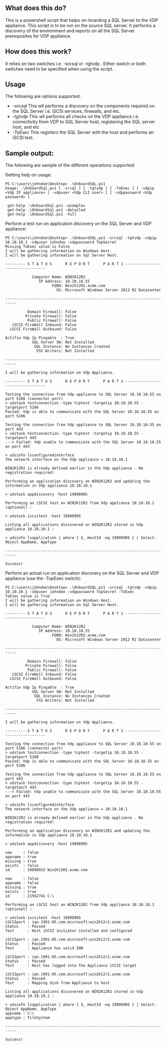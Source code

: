 ## What does this do?

This is a powershell script that helps on-boarding a SQL Server to the VDP appliance. This script is to be run on the source SQL server. It performs a discovery of the environment and reports on all the SQL Server prerequisites for VDP appliance.

## How does this work?

It relies on two switches i.e. -srcsql or -tgtvdp . Either switch or both switches need to be specified when using the script.

## Usage

The following are options supported:
* _-srcsql_  This wll performs a discovery on the components required on the SQL Server i.e. iSCSI services, firewalls, and etc.
* _-tgtvdp_  This wll performs all checks on the VDP appliance i.e. connectivity from VDP to SQL Server host, registering the SQL server host, and etc
* _-ToExec_  This registers the SQL Server with the host and performs an iSCSI test.

## Sample output:
The following are sample of the different operations supported:

Getting help on usage:
```
PS C:\users\johndoe\Desktop> .\OnboardSQL.ps1
Usage: .\OnboardSql.ps1 [ -srcql ] [ -tgtvdp ] [ -ToExec ] [ -vdpip <Vdp IP appliance> [ -vdpuser <Vdp CLI user> ] [ -vdppassword <Vdp password> ]

 get-help .\OnboardSql.ps1 -examples
 get-help .\OnboardSql.ps1 -detailed
 get-help .\OnboardSql.ps1 -full
```

Perform a test run on application discovery on the SQL Server and VDP appliance:
```
PS C:\users\johndoe\Desktop> .\OnboardSQL.ps1 -srcsql -tgtvdp -vdpip 10.10.10.1 -vdpuser johndoe -vdppassword TopSecret
Missing ToExec value is False
I will be gathering information on Windows Host.
I will be gathering information on Sql Server Host.

--------- S T A T U S      R E P O R T      P A R T 1 ----------------------------------

            Computer Name: WIN2K12R2
               IP Address: 10.10.10.55
                     FQDN: Win2k12R2.acme.com
                       OS: Microsoft Windows Server 2012 R2 Datacenter

---------------------------------------------------------------------------

          Domain Firewall: False
         Private Firewall: False
          Public Firewall: False
   iSCSI FireWall Inbound: False
  iSCSI FireWall Outbound: False

Actifio Vdp Ip Pingable  : True
            SQL Server SW: Not Installed
             SQL Instance: No Instances Created
              VSS Writers: Not Installed

---------------------------------------------------------------------------

I will be gathering information on Vdp Appliance.

--------- S T A T U S      R E P O R T      P A R T 2 ----------------------------------

Testing the connection from Vdp appliance to SQL Server 10.10.10.55 on port 5106 (connector port)
> udstask testconnection -type tcptest -targetip 10.10.10.55 -targetport 5106
Passed: Vdp is able to communicate with the SQL Server 10.10.10.55 on port 5106

Testing the connection from Vdp appliance to SQL Server 10.10.10.55 on port 443
> udstask testconnection -type tcptest -targetip 10.10.10.55 -targetport 443
---> Failed: Vdp unable to communicate with the SQL Server 10.10.10.55 on port 443

> udsinfo lsconfiguredinterface
The network interface on the Vdp appliance = 10.10.10.1

WIN2K12R2 is already defined earlier in the Vdp appliance . No registration required!

Performing an application discovery on WIN2K12R2 and updating the information in Vdp appliance 10.10.10.1

> udstask appdiscovery -host 19898905

Performing an iSCSI test on WIN2K12R2 from Vdp appliance 10.10.10.1 (optional) :

> udstask iscsitest -host 19898905

Listing all applications discovered on WIN2K12R2 stored in Vdp appliance 10.10.10.1 :

> udsinfo lsapplication | where { $_.HostId -eq 19898905 } | Select-Object AppName, AppType

---------------------------------------------------------------------------

Success!
```

Perform an actual run on application discovery on the SQL Server and VDP appliance (use the -TopExec switch):
```
PS C:\users\johndoe\Desktop> .\OnboardSQL.ps1 -srcsql -tgtvdp -vdpip 10.10.10.1 -vdpuser johndoe -vdppassword TopSecret -ToExec
ToExec value is True
I will be gathering information on Windows Host.
I will be gathering information on Sql Server Host.

--------- S T A T U S      R E P O R T      P A R T 1 ----------------------------------

            Computer Name: WIN2K12R2
               IP Address: 10.10.10.55
                     FQDN: Win2k12R2.acme.com
                       OS: Microsoft Windows Server 2012 R2 Datacenter

---------------------------------------------------------------------------

          Domain Firewall: False
         Private Firewall: False
          Public Firewall: False
   iSCSI FireWall Inbound: False
  iSCSI FireWall Outbound: False

Actifio Vdp Ip Pingable  : True
            SQL Server SW: Not Installed
             SQL Instance: No Instances Created
              VSS Writers: Not Installed

---------------------------------------------------------------------------

I will be gathering information on Vdp Appliance.

--------- S T A T U S      R E P O R T      P A R T 2 ----------------------------------

Testing the connection from Vdp appliance to SQL Server 10.10.10.55 on port 5106 (connector port)
> udstask testconnection -type tcptest -targetip 10.10.10.55 -targetport 5106
Passed: Vdp is able to communicate with the SQL Server 10.10.10.55 on port 5106

Testing the connection from Vdp appliance to SQL Server 10.10.10.55 on port 443
> udstask testconnection -type tcptest -targetip 10.10.10.55 -targetport 443
---> Failed: Vdp unable to communicate with the SQL Server 10.10.10.55 on port 443

> udsinfo lsconfiguredinterface
The network interface on the Vdp appliance = 10.10.10.1

WIN2K12R2 is already defined earlier in the Vdp appliance . No registration required!

Performing an application discovery on WIN2K12R2 and updating the information in Vdp appliance 10.10.10.1

> udstask appdiscovery -host 19898905

new     : false
appname : true
missing : true
exists  : false
id      : 19898932 Win2k12R2.acme.com

new     : false
appname : false
missing : true
exists  : true
id      : 21562741 C:\

Performing an iSCSI test on WIN2K12R2 from Vdp appliance 10.10.10.1 (optional) :

> udstask iscsitest -host 19898905
iSCSIport : iqn.1991-05.com.microsoft:win2k12r2.acme.com
Status    : Passed
Test      : Host iSCSI initiator installed and configured

iSCSIport : iqn.1991-05.com.microsoft:win2k12r2.acme.com
Status    : Passed
Test      : Appliance has valid IQN

iSCSIport : iqn.1991-05.com.microsoft:win2k12r2.acme.com
Status    : Passed
Test      : Host has logged into the Appliance iSCSI target

iSCSIport : iqn.1991-05.com.microsoft:win2k12r2.acme.com
Status    : Passed
Test      : Mapping disk from Appliance to host

Listing all applications discovered on WIN2K12R2 stored in Vdp appliance 10.10.10.1 :

> udsinfo lsapplication | where { $_.HostId -eq 19898905 } | Select-Object AppName, AppType
appname : C:\
apptype : FileSystem

---------------------------------------------------------------------------

Success!
```
